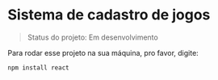 <h1>Sistema de cadastro de jogos</h1>

> Status do projeto: Em desenvolvimento

Para rodar esse projeto na sua máquina, pro favor, digite:

```
npm install react
```
